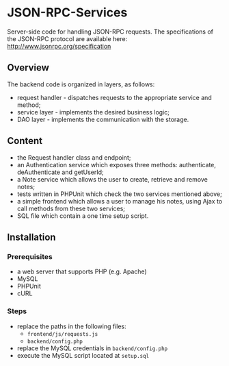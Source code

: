 JSON-RPC-Services
=================

Server-side code for handling JSON-RPC requests.
The specifications of the JSON-RPC protocol are available here: http://www.jsonrpc.org/specification

## Overview
The backend code is organized in layers, as follows:
* request handler - dispatches requests to the appropriate service and method;
* service layer - implements the desired business logic;
* DAO layer - implements the communication with the storage.

## Content
* the Request handler class and endpoint;
* an Authentication service which exposes three methods: authenticate, deAuthenticate and getUserId;
* a Note service which allows the user to create, retrieve and remove notes;
* tests written in PHPUnit which check the two services mentioned above;
* a simple frontend which allows a user to manage his notes, using Ajax to call methods from these two services;
* SQL file which contain a one time setup script.

## Installation
### Prerequisites
* a web server that supports PHP (e.g. Apache)
* MySQL
* PHPUnit
* cURL

### Steps
* replace the paths in the following files:
	* `frontend/js/requests.js`
	* `backend/config.php`
* replace the MySQL credentials in `backend/config.php`
* execute the MySQL script located at `setup.sql`